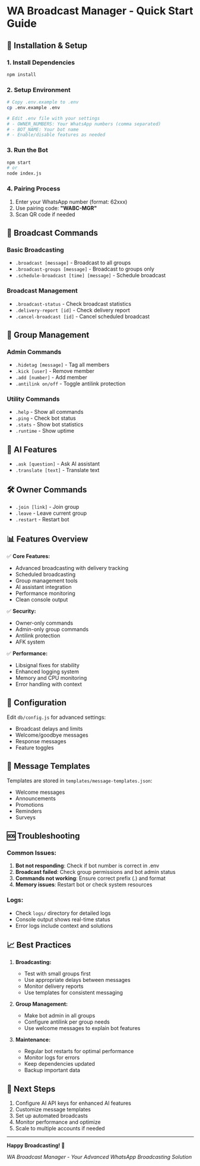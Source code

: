 # WA Broadcast Manager - Quick Start Guide

## 🚀 Installation & Setup

### 1. Install Dependencies
```bash
npm install
```

### 2. Setup Environment
```bash
# Copy .env.example to .env
cp .env.example .env

# Edit .env file with your settings
# - OWNER_NUMBERS: Your WhatsApp numbers (comma separated)
# - BOT_NAME: Your bot name
# - Enable/disable features as needed
```

### 3. Run the Bot
```bash
npm start
# or
node index.js
```

### 4. Pairing Process
1. Enter your WhatsApp number (format: 62xxx)
2. Use pairing code: **"WABC-MGR"**
3. Scan QR code if needed

## 📢 Broadcast Commands

### Basic Broadcasting
- `.broadcast [message]` - Broadcast to all groups
- `.broadcast-groups [message]` - Broadcast to groups only
- `.schedule-broadcast [time] [message]` - Schedule broadcast

### Broadcast Management
- `.broadcast-status` - Check broadcast statistics
- `.delivery-report [id]` - Check delivery report
- `.cancel-broadcast [id]` - Cancel scheduled broadcast

## 👥 Group Management

### Admin Commands
- `.hidetag [message]` - Tag all members
- `.kick [user]` - Remove member
- `.add [number]` - Add member
- `.antilink on/off` - Toggle antilink protection

### Utility Commands
- `.help` - Show all commands
- `.ping` - Check bot status
- `.stats` - Show bot statistics
- `.runtime` - Show uptime

## 🤖 AI Features
- `.ask [question]` - Ask AI assistant
- `.translate [text]` - Translate text

## 🛠️ Owner Commands
- `.join [link]` - Join group
- `.leave` - Leave current group
- `.restart` - Restart bot

## 📊 Features Overview

✅ **Core Features:**
- Advanced broadcasting with delivery tracking
- Scheduled broadcasting
- Group management tools
- AI assistant integration
- Performance monitoring
- Clean console output

✅ **Security:**
- Owner-only commands
- Admin-only group commands
- Antilink protection
- AFK system

✅ **Performance:**
- Libsignal fixes for stability
- Enhanced logging system
- Memory and CPU monitoring
- Error handling with context

## 🔧 Configuration

Edit `db/config.js` for advanced settings:
- Broadcast delays and limits
- Welcome/goodbye messages
- Response messages
- Feature toggles

## 📝 Message Templates

Templates are stored in `templates/message-templates.json`:
- Welcome messages
- Announcements
- Promotions
- Reminders
- Surveys

## 🆘 Troubleshooting

### Common Issues:
1. **Bot not responding**: Check if bot number is correct in .env
2. **Broadcast failed**: Check group permissions and bot admin status
3. **Commands not working**: Ensure correct prefix (.) and format
4. **Memory issues**: Restart bot or check system resources

### Logs:
- Check `logs/` directory for detailed logs
- Console output shows real-time status
- Error logs include context and solutions

## 📈 Best Practices

1. **Broadcasting:**
   - Test with small groups first
   - Use appropriate delays between messages
   - Monitor delivery reports
   - Use templates for consistent messaging

2. **Group Management:**
   - Make bot admin in all groups
   - Configure antilink per group needs
   - Use welcome messages to explain bot features

3. **Maintenance:**
   - Regular bot restarts for optimal performance
   - Monitor logs for errors
   - Keep dependencies updated
   - Backup important data

## 🎯 Next Steps

1. Configure AI API keys for enhanced AI features
2. Customize message templates
3. Set up automated broadcasts
4. Monitor performance and optimize
5. Scale to multiple accounts if needed

---

**Happy Broadcasting! 📢**

*WA Broadcast Manager - Your Advanced WhatsApp Broadcasting Solution*